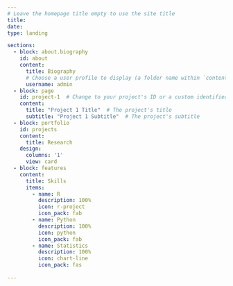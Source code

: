 ```yaml
---
# Leave the homepage title empty to use the site title
title:
date: 
type: landing

sections:
  - block: about.biography
    id: about
    content:
      title: Biography
      # Choose a user profile to display (a folder name within `content/authors/`)
      username: admin
  - block: page
    id: project-1  # Change to your project's ID or a custom identifier
    content:
      title: "Project 1 Title"  # The project's title
      subtitle: "Project 1 Subtitle"  # The project's subtitle
  - block: portfolio
    id: projects
    content:
      title: Research
    design:
      columns: '1'
      view: card
  - block: features
    content:
      title: Skills
      items:
        - name: R
          description: 100%
          icon: r-project
          icon_pack: fab
        - name: Python
          description: 100%
          icon: python
          icon_pack: fab
        - name: Statistics
          description: 100%
          icon: chart-line
          icon_pack: fas
  
---
```

